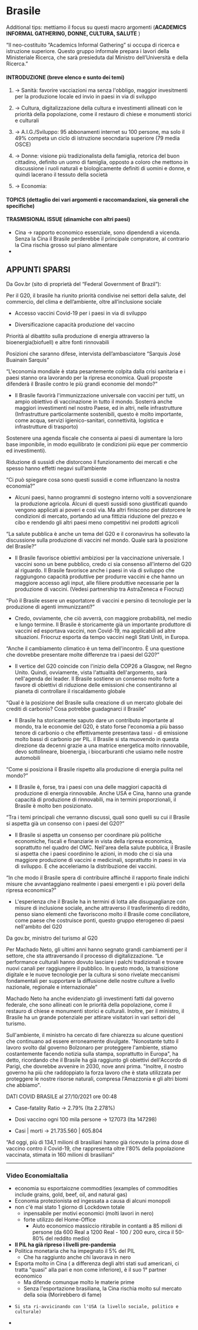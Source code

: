               

# Brasile

Additional tips: mettiamo il focus su questi macro argomenti (**ACADEMICS INFORMAL GATHERING, DONNE, CULTURA, SALUTE** )

“Il neo-costituito “Academics Informal Gathering” si occupa di ricerca e istruzione superiore. Questo gruppo informale prepara i lavori della Ministeriale Ricerca, che sarà presieduta dal Ministro dell’Università e della Ricerca.”

#### INTRODUZIONE (breve elenco e sunto dei temi)

1) -> Sanità: favorire vacciazioni ma senza l'obbligo, maggior invesitmenti per la produzione locale ed invio in paesi in via di sviluppo

2) -> Cultura, digitalizzazione della cultura e investimenti allineati con le priorità della popolazione, come il restauro di chiese e monumenti storici e culturali

3) -> A.I.G./Sviluppo: 95 abbonamenti internet su 100 persone, ma solo il 49% competa un ciclo di istruzione seocndaria superiore (79 media OSCE)

4) -> Donne: visione più tradizionalista della famiglia, retorica del buon cittadino, definito un uomo di famiglia, opposto a coloro che mettono in discussione i ruoli naturali e biologicamente definiti di uomini e donne, e quindi lacerano il tessuto della società

5) -> Economia: 

#### TOPICS (dettaglio dei vari argomenti e raccomandazioni, sia generali che specifiche)

#### TRASMISIONAL ISSUE (dinamiche con altri paesi)
- Cina -> rapporto economico essenziale, sono dipendendi a vicenda. Senza la Cina il Brasile perderebbe il principale compratore, al contrario la Cina rischia grosso sul piano alimentare
- 

## APPUNTI SPARSI

Da Gov.br (sito di proprietà del “Federal Government of Brazil”):

Per il G20, il brasile ha riunito priorità condivise nei settori della salute, del commercio, del clima e dell’ambiente, oltre all’inclusione sociale

- Accesso vaccini Covid-19 per i paesi in via di sviluppo

- Diversificazione capacità produzione del vaccino

Priorità al dibattito sulla produzione di energia attraverso la bioenergia(biofuell) e altre fonti rinnovabili

Posizioni che saranno difese, intervista dell’ambasciatore “Sarquis José Buainain Sarquis”

“L'economia mondiale è stata pesantemente colpita dalla crisi sanitaria e i paesi stanno ora lavorando per la ripresa economica. Quali proposte difenderà il Brasile contro le più grandi economie del mondo?”

- Il Brasile favorirà l'immunizzazione universale con vaccini per tutti, un ampio obiettivo di vaccinazione in tutto il mondo. Sosterrà anche maggiori investimenti nel nostro Paese, ed in altri, nelle infrastrutture (Infrastrutture particolarmente sostenibili, questo è molto importante, come acqua, servizi igienico-sanitari, connettività, logistica e infrastrutture di trasporto)

Sostenere una agenda fiscale che consenta ai paesi di aumentare la loro base imponibile, in modo equilibrato (e condizioni più eque per commercio ed investimenti).

Riduzione di sussidi che distorcono il funzionamento dei mercati e che spesso hanno effetti negavi sull’ambiente

“Ci può spiegare cosa sono questi sussidi e come influenzano la nostra economia?”

- Alcuni paesi, hanno programmi di sostegno interno volti a sovvenzionare la produzione agricola. Alcuni di questi sussidi sono giustificati quando vengono applicati ai poveri e così via. Ma altri finiscono per distorcere le condizioni di mercato, portando ad una fittizia riduzione del prezzo e cibo e rendendo gli altri paesi meno competitivi nei prodotti agricoli

“La salute pubblica è anche un tema del G20 e il coronavirus ha sollevato la discussione sulla produzione di vaccini nel mondo. Quale sarà la posizione del Brasile?”

- Il Brasile favorisce obiettivi ambiziosi per la vaccinazione universale. I vaccini sono un bene pubblico, credo ci sia consenso all'interno del G20 al riguardo. Il Brasile favorisce anche i paesi in via di sviluppo che raggiungono capacità produttive per produrre vaccini e che hanno un maggiore accesso agli input, alle filiere produttive necessarie per la produzione di vaccini. (Vedesi partnership tra AstraZeneca e Fiocruz)

“Può il Brasile essere un esportatore di vaccini e persino di tecnologie per la produzione di agenti immunizzanti?”

- Credo, ovviamente, che ciò avverrà, con maggiore probabilità, nel medio e lungo termine. Il Brasile è storicamente già un importante produttore di vaccini ed esportava vaccini, non Covid-19, ma applicabili ad altre situazioni. Friocruz esporta da tempo vaccini negli Stati Uniti, in Europa.

“Anche il cambiamento climatico è un tema dell'incontro. È una questione che dovrebbe presentare molte differenze tra i paesi del G20?”

- Il vertice del G20 coincide con l'inizio della COP26 a Glasgow, nel Regno Unito. Quindi, ovviamente, vista l'attualità dell'argomento, sarà nell'agenda dei leader. Il Brasile sostiene un consenso molto forte a favore di obiettivi di riduzione delle emissioni che consentiranno al pianeta di controllare il riscaldamento globale

“Qual è la posizione del Brasile sulla creazione di un mercato globale dei crediti di carbonio? Cosa potrebbe guadagnarci il Brasile”

- Il Brasile ha storicamente saputo dare un contributo importante al mondo, tra le economie del G20, è stato forse l'economia a più basso tenore di carbonio o che effettivamente presentava tassi - di emissione molto bassi di carbonio per PIL. il Brasile si sta muovendo in questa direzione da decenni grazie a una matrice energetica molto rinnovabile, devo sottolineare, bioenergia, i biocarburanti che usiamo nelle nostre automobili

“Come si posiziona il Brasile rispetto alla produzione di energia pulita nel mondo?”

- Il Brasile è, forse, tra i paesi con una delle maggiori capacità di produzione di energia rinnovabile. Anche USA e Cina, hanno una grande capacità di produzione di rinnovabili, ma in termini proporzionali, il Brasile è molto ben posizionato.

“Tra i temi principali che verranno discussi, quali sono quelli su cui il Brasile si aspetta già un consenso con i paesi del G20?”

- Il Brasile si aspetta un consenso per coordinare più politiche economiche, fiscali e finanziarie in vista della ripresa economica, soprattutto nel quadro del OMC. Nell'area della salute pubblica, il Brasile si aspetta che i paesi coordinino le azioni, in modo che ci sia una maggiore produzione di vaccini e medicinali, soprattutto in paesi in via di sviluppo. E che acceleriamo la distribuzione dei vaccini.

“In che modo il Brasile spera di contribuire affinché il rapporto finale indichi misure che avvantaggiano realmente i paesi emergenti e i più poveri della ripresa economica?”

- L'esperienza che il Brasile ha in termini di lotta alle disuguaglianze con misure di inclusione sociale, anche attraverso il trasferimento di reddito, penso siano elementi che favoriscono molto il Brasile come conciliatore, come paese che costruisce ponti, questo gruppo eterogeneo di paesi nell'ambito del G20

Da gov.br, ministro del turismo al G20

Per Machado Neto, gli ultimi anni hanno segnato grandi cambiamenti per il settore, che sta attraversando il processo di digitalizzazione. “Le performance culturali hanno dovuto lasciare i palchi tradizionali e trovare nuovi canali per raggiungere il pubblico. In questo modo, la transizione digitale e le nuove tecnologie per la cultura si sono rivelate meccanismi fondamentali per supportare la diffusione delle nostre culture a livello nazionale, regionale e internazionale”

Machado Neto ha anche evidenziato gli investimenti fatti dal governo federale, che sono allineati con le priorità della popolazione, come il restauro di chiese e monumenti storici e culturali. Inoltre, per il ministro, il Brasile ha un grande potenziale per attirare visitatori in vari settori del turismo.

Sull'ambiente, il ministro ha cercato di fare chiarezza su alcune questioni che continuano ad essere erroneamente divulgate. "Nonostante tutto il lavoro svolto dal governo Bolzonaro per proteggere l'ambiente, stiamo costantemente facendo notizia sulla stampa, soprattutto in Europa", ha detto, ricordando che il Brasile ha già raggiunto gli obiettivi dell'Accordo di Parigi, che dovrebbe avvenire in 2030, nove anni prima. "Inoltre, il nostro governo ha più che raddoppiato la forza lavoro che è stata utilizzata per proteggere le nostre risorse naturali, compresa l'Amazzonia e gli altri biomi che abbiamo".

DATI COVID BRASILE al 27/10/2021 ore 00:48

- Case-fatality Ratio -> 2.79% (Ita 2.278%)

- Dosi vaccino ogni 100 mila persone -> 127073 (Ita 147298)

- Casi | morti -> 21.735.560 | 605.804

“Ad oggi, più di 134,1 milioni di brasiliani hanno già ricevuto la prima dose di vaccino contro il Covid-19, che rappresenta oltre l'80% della popolazione vaccinata, stimata in 160 milioni di brasiliani”

---
 
 ### Video EconomiaItalia
 
 - economia su esportaiozne commodities (examples of commodities include grains, gold, beef, oil, and natural gas)
 - Economia protezionista ed ingessata a causa di alcuni monopoli
 - non c'è mai stato 1 giorno di Lockdown totale
 	- inpensabile per motivi economici (molti lavori in nero)
 	- forte utilizzo del Home-Office  
 		-  Aiuto economico massiccio ritirabile in contanti a 85 milioni di persone (da 600 Real a 1200 Real - 100 / 200 euro, circa il 50-80% del reddito medio)
 - **Il PiL ha già ripreso i livelli pre-pandemia** 
 - Politica monetaria che ha impegnato il 5% del PIL
	 - Che ha raggiunto anche chi lavorava in nero
-   Esporta molto in Cina ( a differenza degli altri stati sud americani, ci tratta "quasi" alla pari e non come inferiore), è il suo 1° partner economico
	- Ma difende comunque molto le materie prime
	- Senza l'esportazione brasiliana, la Cina rischia molto sul mercato della soia (Morirebbero di fame)
-     Si sta ri-avvicinando con l'USA (a livello sociale, politico e culturale)
-     